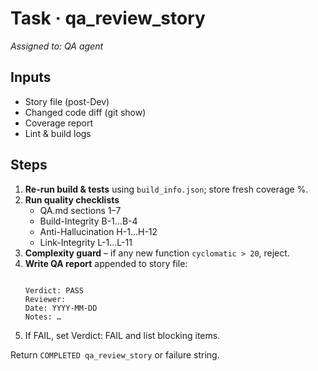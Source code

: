 # Task · qa_review_story
_Assigned to: QA agent_

## Inputs
* Story file (post-Dev)
* Changed code diff (git show)
* Coverage report
* Lint & build logs

## Steps
1. **Re-run build & tests** using `build_info.json`; store fresh coverage %.
2. **Run quality checklists**
   * QA.md sections 1–7
   * Build-Integrity B-1…B-4
   * Anti-Hallucination H-1…H-12
   * Link-Integrity L-1…L-11
3. **Complexity guard** – if any new function `cyclomatic > 20`, reject.
4. **Write QA report** appended to story file:
    ```QA Report

    Verdict: PASS
    Reviewer: 
    Date: YYYY-MM-DD
    Notes: …
    ```
5. If FAIL, set Verdict: FAIL and list blocking items.

Return `COMPLETED qa_review_story` or failure string.